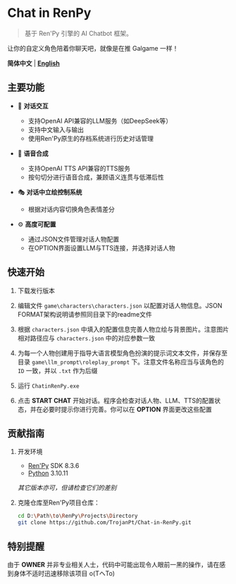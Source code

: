 # Chat in RenPy 

> 基于 Ren'Py 引擎的 AI Chatbot 框架。

让你的自定义角色陪着你聊天吧，就像是在推 Galgame 一样！

**简体中文** | [**English**](./docs/en/README.md)


## 主要功能

- 💬 **对话交互**
  - 支持OpenAI API兼容的LLM服务（如DeepSeek等）
  - 支持中文输入与输出
  - 使用Ren'Py原生的存档系统进行历史对话管理

- 📢 **语音合成**
  - 支持OpenAI TTS API兼容的TTS服务
  - 按句切分进行语音合成，兼顾语义连贯与低滞后性

- 🎭 **对话中立绘控制系统**
  - 根据对话内容切换角色表情差分

- ⚙️ **高度可配置**
  - 通过JSON文件管理对话人物配置
  - 在OPTION界面设置LLM与TTS连接，并选择对话人物

## 快速开始
1. 下载发行版本
   
2. 编辑文件 `game\characters\characters.json` 以配置对话人物信息。JSON FORMAT架构说明请参照同目录下的readme文件
   
3. 根据 `characters.json` 中填入的配置信息完善人物立绘与背景图片。注意图片相对路径应与 `characters.json` 中的对应参数一致
   
4. 为每一个人物创建用于指导大语言模型角色扮演的提示词文本文件，并保存至目录 `game\llm_prompt\roleplay_prompt` 下。注意文件名称应当与该角色的 `ID` 一致，并以 `.txt` 作为后缀
   
5. 运行 `ChatinRenPy.exe`
   
6. 点击 **START CHAT** 开始对话。程序会检查对话人物、LLM、TTS的配置状态，并在必要时提示你进行完善。你可以在 **OPTION** 界面更改这些配置

## 贡献指南

1. 开发环境

   - [Ren'Py](https://www.renpy.org/) SDK 8.3.6
   - [Python](https://www.python.org/) 3.10.11

    *其它版本亦可，但请检查它们的差别*

2. 克隆仓库至Ren'Py项目仓库：
   ```bash
   cd D:\Path\to\RenPy\Projects\Directory
   git clone https://github.com/TrojanPt/Chat-in-RenPy.git
   ```


## 特别提醒
  由于 **OWNER** 并非专业相关人士，代码中可能出现令人眼前一黑的操作，请在感到身体不适时迅速移除该项目 o(TヘTo) 
